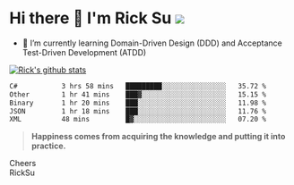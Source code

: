 # Hi there 👋 I'm Rick Su ![](https://komarev.com/ghpvc/?username=ricksu978)
<!--
**ricksu978/ricksu978** is a ✨ _special_ ✨ repository because its `README.md` (this file) appears on your GitHub profile.

Here are some ideas to get you started:

- 🔭 I’m currently working on ...
-->
- 🌱 I’m currently learning Domain-Driven Design (DDD) and Acceptance Test-Driven Development (ATDD)
<!--
- 👯 I’m looking to collaborate on ...
- 🤔 I’m looking for help with ...
- 💬 Ask me about ...
- 📫 How to reach me: ...
- 😄 Pronouns: ...
- ⚡ Fun fact: ...
-->
[![Rick's github stats](https://github-readme-stats.vercel.app/api?username=ricksu978&theme=dark)](https://github.com/ricksu978/ricksu978)

<!--START_SECTION:waka-->

```txt
C#           3 hrs 58 mins   █████████░░░░░░░░░░░░░░░░   35.72 %
Other        1 hr 41 mins    ███▓░░░░░░░░░░░░░░░░░░░░░   15.15 %
Binary       1 hr 20 mins    ███░░░░░░░░░░░░░░░░░░░░░░   11.98 %
JSON         1 hr 18 mins    ███░░░░░░░░░░░░░░░░░░░░░░   11.76 %
XML          48 mins         █▓░░░░░░░░░░░░░░░░░░░░░░░   07.20 %
```

<!--END_SECTION:waka-->

> **Happiness comes from acquiring the knowledge and putting it into practice.**

Cheers  
RickSu 
